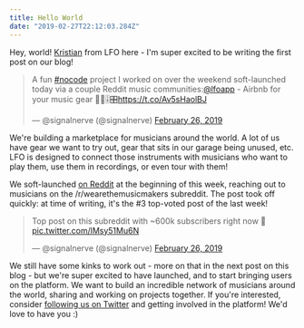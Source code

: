 ```yaml
---
title: Hello World
date: "2019-02-27T22:12:03.284Z"
---
```


Hey, world! [Kristian](https://twitter.com/signalnerve) from LFO here - I'm super excited to be writing the first post on our blog!

<blockquote class="twitter-tweet" data-lang="en"><p lang="en" dir="ltr">A fun <a href="https://twitter.com/hashtag/nocode?src=hash&amp;ref_src=twsrc%5Etfw">#nocode</a> project I worked on over the weekend soft-launched today via a couple Reddit music communities:<a href="https://twitter.com/lfoapp?ref_src=twsrc%5Etfw">@lfoapp</a> - Airbnb for your music gear 🎸🎹🎚️🎛️<a href="https://t.co/Av5sHaolBJ">https://t.co/Av5sHaolBJ</a></p>&mdash; @signalnerve (@signalnerve) <a href="https://twitter.com/signalnerve/status/1100204544796041216?ref_src=twsrc%5Etfw">February 26, 2019</a></blockquote>
<script async src="https://platform.twitter.com/widgets.js" charset="utf-8"></script>


We're building a marketplace for musicians around the world. A lot of us have gear we want to try out, gear that sits in our garage being unused, etc. LFO is designed to connect those instruments with musicians who want to play them, use them in recordings, or even tour with them!

We soft-launched [on Reddit](https://www.reddit.com/r/WeAreTheMusicMakers/comments/aurr0x/im_building_airbnb_for_your_music_gear_so_you_can/) at the beginning of this week, reaching out to musicians on the /r/wearethemusicmakers subreddit. The post took off quickly: at time of writing, it's the #3 top-voted post of the last week!

<blockquote class="twitter-tweet" data-lang="en"><p lang="en" dir="ltr">Top post on this subreddit with ~600k subscribers right now 🥳 <a href="https://t.co/lMsy51Mu6N">pic.twitter.com/lMsy51Mu6N</a></p>&mdash; @signalnerve (@signalnerve) <a href="https://twitter.com/signalnerve/status/1100242760282574850?ref_src=twsrc%5Etfw">February 26, 2019</a></blockquote>
<script async src="https://platform.twitter.com/widgets.js" charset="utf-8"></script>

We still have some kinks to work out - more on that in the next post on this blog - but we're super excited to have launched, and to start bringing users on the platform. We want to build an incredible network of musicians around the world, sharing and working on projects together. If you're interested, consider [following us on Twitter](https://twitter.com/lfoapp) and getting involved in the platform! We'd love to have you :)
